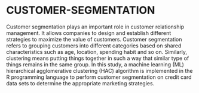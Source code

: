 # CUSTOMER-SEGMENTATION
Customer segmentation plays an important role in customer relationship management. It allows companies to design and establish different strategies to maximize the value of customers. Customer segmentation refers to grouping customers into different categories based on shared characteristics such as age, location, spending habit and so on. Similarly, clustering means putting things together in such a way that similar type of things remains in the same group. In this study, a machine learning (ML) hierarchical agglomerative clustering (HAC) algorithm is implemented in the R programming language to perform customer segmentation on credit card data sets to determine the appropriate marketing strategies.
